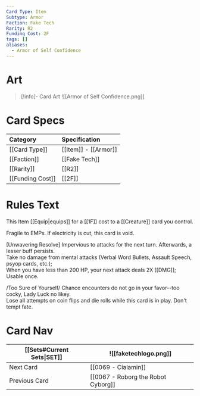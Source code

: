 ```yaml
---
Card Type: Item
Subtype: Armor
Faction: Fake Tech
Rarity: R2
Funding Cost: 2F
tags: []
aliases:
  - Armor of Self Confidence
---
```

# Art

> [!info]- Card Art
> ![[Armor of Self Confidence.png]]

# Card Specs

| Category | Specification| 
| :--- | :--- |
| [[Card Type]] | [[Item]] - [[Armor]] |  
| [[Faction]] | [[Fake Tech]] |  
| [[Rarity]] | [[R2]] |  
| [[Funding Cost]] | [[2F]] |  

# Rules Text  

This Item [[Equip|equips]] for a [[1F]] cost to a [[Creature]] card you control.  

Fragile to EMPs. If electricity is cut, this card is void.  

[Unwavering Resolve] Impervious to attacks for the next turn. Afterwards, a lesser buff persists.  
Take no damage from mental attacks (Verbal Word Bullets, Assault Speech, psyop cards, etc.);  
When you have less than 200 HP, your next attack deals 2X [[DMG]];
Usable once.  

/Too Sure of Yourself/ Chance encounters do not go in your favor--too cocky, Lady Luck no likey.  
Lose all attempts on coin flips and die rolls while this card is in play. Don't tempt fate.  


# Card Nav

| [[Sets#Current Sets\|SET]]           | ![[faketechlogo.png]]          |
| ------------- | ------------------------------ |
| Next Card     | [[0069 - Cialamin]] |
| Previous Card | [[0067 - Roborg the Robot Cyborg]]         |


